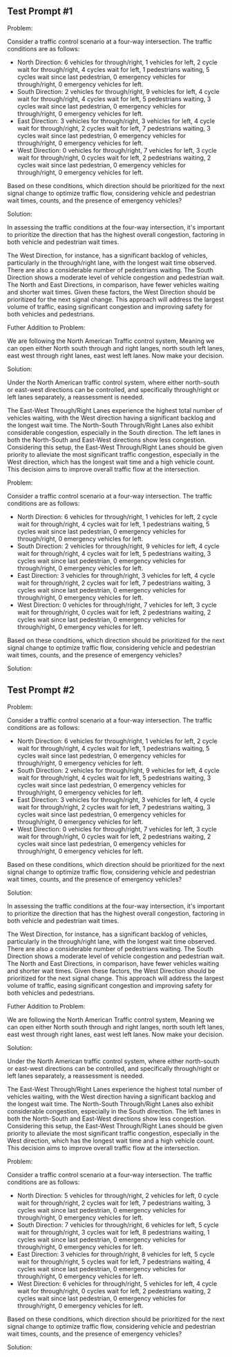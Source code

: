 ## Test Prompt #1

Problem:

Consider a traffic control scenario at a four-way intersection. The traffic conditions are as follows:

- North Direction: 6 vehicles for through/right, 1 vehicles for left, 2 cycle wait for through/right, 4 cycles wait for left, 1 pedestrians waiting, 5 cycles wait since last pedestrian, 0 emergency vehicles for through/right, 0 emergency vehicles for left.
- South Direction: 2 vehicles for through/right, 9 vehicles for left, 4 cycle wait for through/right, 4 cycles wait for left, 5 pedestrians waiting, 3 cycles wait since last pedestrian, 0 emergency vehicles for through/right, 0 emergency vehicles for left.
- East Direction: 3 vehicles for through/right, 3 vehicles for left, 4 cycle wait for through/right, 2 cycles wait for left, 7 pedestrians waiting, 3 cycles wait since last pedestrian, 0 emergency vehicles for through/right, 0 emergency vehicles for left.
- West Direction: 0 vehicles for through/right, 7 vehicles for left, 3 cycle wait for through/right, 0 cycles wait for left, 2 pedestrians waiting, 2 cycles wait since last pedestrian, 0 emergency vehicles for through/right, 0 emergency vehicles for left.

Based on these conditions, which direction should be prioritized for the next signal change to optimize traffic flow, considering vehicle and pedestrian wait times, counts, and the presence of emergency vehicles?

Solution:

In assessing the traffic conditions at the four-way intersection, it's important to prioritize the direction that has the highest overall congestion, factoring in both vehicle and pedestrian wait times.

The West Direction, for instance, has a significant backlog of vehicles, particularly in the through/right lane, with the longest wait time observed. There are also a considerable number of pedestrians waiting.
The South Direction shows a moderate level of vehicle congestion and pedestrian wait.
The North and East Directions, in comparison, have fewer vehicles waiting and shorter wait times.
Given these factors, the West Direction should be prioritized for the next signal change. This approach will address the largest volume of traffic, easing significant congestion and improving safety for both vehicles and pedestrians.

Futher Addition to Problem:

We are following the North American Traffic control system, Meaning we can open either North south through and right langes, north south left lanes, east west through right lanes, east west left lanes. Now make your decision.

Solution:

Under the North American traffic control system, where either north-south or east-west directions can be controlled, and specifically through/right or left lanes separately, a reassessment is needed.

The East-West Through/Right Lanes experience the highest total number of vehicles waiting, with the West direction having a significant backlog and the longest wait time.
The North-South Through/Right Lanes also exhibit considerable congestion, especially in the South direction.
The left lanes in both the North-South and East-West directions show less congestion.
Considering this setup, the East-West Through/Right Lanes should be given priority to alleviate the most significant traffic congestion, especially in the West direction, which has the longest wait time and a high vehicle count. This decision aims to improve overall traffic flow at the intersection.

Problem:

Consider a traffic control scenario at a four-way intersection. The traffic conditions are as follows:

- North Direction: 6 vehicles for through/right, 1 vehicles for left, 2 cycle wait for through/right, 4 cycles wait for left, 1 pedestrians waiting, 5 cycles wait since last pedestrian, 0 emergency vehicles for through/right, 0 emergency vehicles for left.
- South Direction: 2 vehicles for through/right, 9 vehicles for left, 4 cycle wait for through/right, 4 cycles wait for left, 5 pedestrians waiting, 3 cycles wait since last pedestrian, 0 emergency vehicles for through/right, 0 emergency vehicles for left.
- East Direction: 3 vehicles for through/right, 3 vehicles for left, 4 cycle wait for through/right, 2 cycles wait for left, 7 pedestrians waiting, 3 cycles wait since last pedestrian, 0 emergency vehicles for through/right, 0 emergency vehicles for left.
- West Direction: 0 vehicles for through/right, 7 vehicles for left, 3 cycle wait for through/right, 0 cycles wait for left, 2 pedestrians waiting, 2 cycles wait since last pedestrian, 0 emergency vehicles for through/right, 0 emergency vehicles for left.

Based on these conditions, which direction should be prioritized for the next signal change to optimize traffic flow, considering vehicle and pedestrian wait times, counts, and the presence of emergency vehicles?

Solution:


## Test Prompt #2

Problem:

Consider a traffic control scenario at a four-way intersection. The traffic conditions are as follows:

- North Direction: 6 vehicles for through/right, 1 vehicles for left, 2 cycle wait for through/right, 4 cycles wait for left, 1 pedestrians waiting, 5 cycles wait since last pedestrian, 0 emergency vehicles for through/right, 0 emergency vehicles for left.
- South Direction: 2 vehicles for through/right, 9 vehicles for left, 4 cycle wait for through/right, 4 cycles wait for left, 5 pedestrians waiting, 3 cycles wait since last pedestrian, 0 emergency vehicles for through/right, 0 emergency vehicles for left.
- East Direction: 3 vehicles for through/right, 3 vehicles for left, 4 cycle wait for through/right, 2 cycles wait for left, 7 pedestrians waiting, 3 cycles wait since last pedestrian, 0 emergency vehicles for through/right, 0 emergency vehicles for left.
- West Direction: 0 vehicles for through/right, 7 vehicles for left, 3 cycle wait for through/right, 0 cycles wait for left, 2 pedestrians waiting, 2 cycles wait since last pedestrian, 0 emergency vehicles for through/right, 0 emergency vehicles for left.

Based on these conditions, which direction should be prioritized for the next signal change to optimize traffic flow, considering vehicle and pedestrian wait times, counts, and the presence of emergency vehicles?

Solution:

In assessing the traffic conditions at the four-way intersection, it's important to prioritize the direction that has the highest overall congestion, factoring in both vehicle and pedestrian wait times.

The West Direction, for instance, has a significant backlog of vehicles, particularly in the through/right lane, with the longest wait time observed. There are also a considerable number of pedestrians waiting.
The South Direction shows a moderate level of vehicle congestion and pedestrian wait.
The North and East Directions, in comparison, have fewer vehicles waiting and shorter wait times.
Given these factors, the West Direction should be prioritized for the next signal change. This approach will address the largest volume of traffic, easing significant congestion and improving safety for both vehicles and pedestrians.

Futher Addition to Problem:

We are following the North American Traffic control system, Meaning we can open either North south through and right langes, north south left lanes, east west through right lanes, east west left lanes. Now make your decision.

Solution:

Under the North American traffic control system, where either north-south or east-west directions can be controlled, and specifically through/right or left lanes separately, a reassessment is needed.

The East-West Through/Right Lanes experience the highest total number of vehicles waiting, with the West direction having a significant backlog and the longest wait time.
The North-South Through/Right Lanes also exhibit considerable congestion, especially in the South direction.
The left lanes in both the North-South and East-West directions show less congestion.
Considering this setup, the East-West Through/Right Lanes should be given priority to alleviate the most significant traffic congestion, especially in the West direction, which has the longest wait time and a high vehicle count. This decision aims to improve overall traffic flow at the intersection.

Problem:

Consider a traffic control scenario at a four-way intersection. The traffic conditions are as follows:

- North Direction: 5 vehicles for through/right, 2 vehicles for left, 0 cycle wait for through/right, 2 cycles wait for left, 7 pedestrians waiting, 3 cycles wait since last pedestrian, 0 emergency vehicles for through/right, 0 emergency vehicles for left.
- South Direction: 7 vehicles for through/right, 6 vehicles for left, 5 cycle wait for through/right, 3 cycles wait for left, 8 pedestrians waiting, 1 cycles wait since last pedestrian, 0 emergency vehicles for through/right, 0 emergency vehicles for left.
- East Direction: 3 vehicles for through/right, 8 vehicles for left, 5 cycle wait for through/right, 5 cycles wait for left, 7 pedestrians waiting, 4 cycles wait since last pedestrian, 0 emergency vehicles for through/right, 0 emergency vehicles for left.
- West Direction: 6 vehicles for through/right, 5 vehicles for left, 4 cycle wait for through/right, 0 cycles wait for left, 2 pedestrians waiting, 2 cycles wait since last pedestrian, 0 emergency vehicles for through/right, 0 emergency vehicles for left.

Based on these conditions, which direction should be prioritized for the next signal change to optimize traffic flow, considering vehicle and pedestrian wait times, counts, and the presence of emergency vehicles?

Solution: